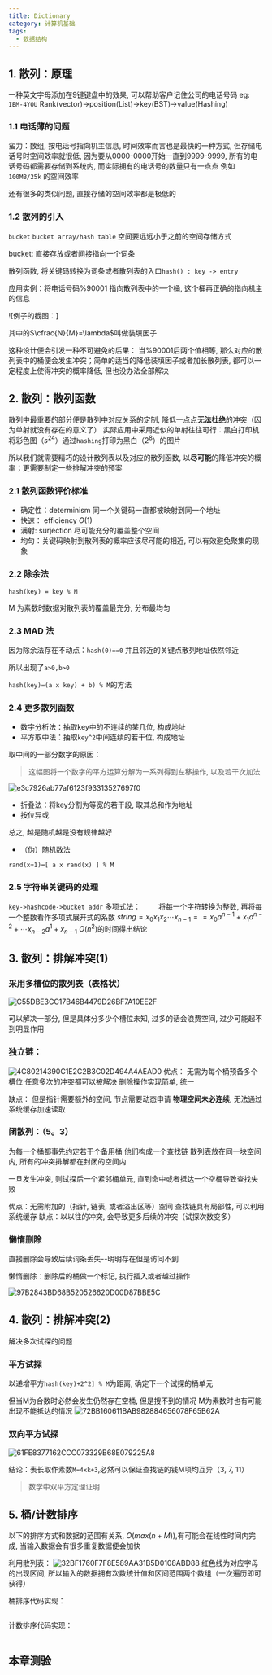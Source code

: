 ```yaml
---
title: Dictionary
category: 计算机基础
tags:
  - 数据结构
--- 
```


## 1. 散列：原理

一种英文字母添加在9键键盘中的效果, 可以帮助客户记住公司的电话号码
eg: `IBM-4YOU` 
Rank(vector)->position(List)->key(BST)->value(Hashing)

### 1.1 电话薄的问题

蛮力：数组, 按电话号指向机主信息, 时间效率而言也是最快的一种方式, 但存储电话号时空间效率就很低, 因为要从0000-0000开始一直到9999-9999, 所有的电话号码都需要存储到系统内, 
而实际拥有的电话号的数量只有一点点 例如 `100MB/25k` 的空间效率

还有很多的类似问题, 直接存储的空间效率都是极低的

### 1.2 散列的引入

`bucket`
`bucket array/hash table` 空间要远远小于之前的空间存储方式


bucket: 直接存放或者间接指向一个词条

散列函数, 将关键码转换为词条或者散列表的入口`hash() : key -> entry`

应用实例：将电话号码%90001 指向散列表中的一个桶, 这个桶再正确的指向机主的信息

![例子的截图：]

其中的$\cfrac{N}{M}=\lambda$叫做装填因子

这种设计便会引发一种不可避免的后果：
当%90001后两个值相等, 那么对应的散列表中的桶便会发生冲突；简单的适当的降低装填因子或者加长散列表, 都可以一定程度上使得冲突的概率降低, 但也没办法全部解决

## 2. 散列：散列函数

散列中最重要的部分便是散列中对应关系的定制, 降低一点点**无法杜绝**的冲突（因为单射就没有存在的意义了）
实际应用中采用近似的单射往往可行：黑白打印机将彩色图（$s^24$）通过`hashing`打印为黑白（$2^8$）的图片

所以我们就需要精巧的设计散列表以及对应的散列函数, 以**尽可能**的降低冲突的概率；更需要制定一些排解冲突的预案

### 2.1 散列函数评价标准

- 确定性：determinism  同一个关键码一直都被映射到同一个地址
- 快速：  efficiency  $O(1)$
- 满射:  surjection  尽可能充分的覆盖整个空间
- 均匀：关键码映射到散列表的概率应该尽可能的相近, 可以有效避免聚集的现象

### 2.2 除余法

`hash(key) = key % M`

M 为素数时数据对散列表的覆盖最充分, 分布最均匀

### 2.3 MAD 法

因为除余法存在不动点：`hash(0)==0`
并且邻近的关键点散列地址依然邻近

所以出现了`a>0,b>0`

`hash(key)=(a x key) + b) % M`的方法
### 2.4 更多散列函数

- 数字分析法：抽取key中的不连续的某几位, 构成地址
- 平方取中法：抽取`key^2`中间连续的若干位, 构成地址

取中间的一部分数字的原因：

> 这幅图将一个数字的平方运算分解为一系列得到左移操作, 以及若干次加法

![e3c7926ab77af6123f93313527697f0](https://raw.githubusercontent.com/fengwei2002/Pictures_02/master/img/e3c7926ab77af6123f93313527697f0.jpg)

- 折叠法：将key分割为等宽的若干段, 取其总和作为地址
- 按位异或

总之, 越是随机越是没有规律越好

- （伪）随机数法

`rand(x+1)=[ a x rand(x) ] % M`

### 2.5 字符串关键码的处理
`key->hashcode->bucket addr`
多项式法：
$\qquad$将每一个字符转换为整数, 再将每一个整数看作多项式展开式的系数
$\displaystyle string=x_0x_1x_2\cdots x_{n-1}==x_0a^{n-1}+x_1a^{n-2}+\cdots x_{n-2}a^1+x_{n-1}$
$O(n^2)$的时间得出结论

## 3. 散列：排解冲突(1)

### 采用多槽位的散列表（表格状）
![C55DBE3CC17B46B4479D26BF7A10EE2F](https://raw.githubusercontent.com/fengwei2002/Pictures_02/master/img/C55DBE3CC17B46B4479D26BF7A10EE2F.jpg)

可以解决一部分, 但是具体分多少个槽位未知, 过多的话会浪费空间, 过少可能起不到明显作用

### 独立链：
![4C80214390C1E2C2B3C02D494A4AEAD0](https://raw.githubusercontent.com/fengwei2002/Pictures_02/master/img/4C80214390C1E2C2B3C02D494A4AEAD0.jpg)
优点：
无需为每个桶预备多个槽位
任意多次的冲突都可以被解决
删除操作实现简单, 统一

缺点：
但是指针需要额外的空间, 节点需要动态申请
**物理空间未必连续**, 无法通过系统缓存加速读取

### 闭散列：（5。3）

为每一个桶都事先约定若干个备用桶
他们构成一个查找链
散列表放在同一块空间内, 所有的冲突排解都在封闭的空间内

一旦发生冲突, 则试探后一个紧邻桶单元, 直到命中或者抵达一个空桶导致查找失败

优点：无需附加的（指针, 链表, 或者溢出区等）空间
查找链具有局部性, 可以利用系统缓存
缺点：以以往的冲突, 会导致更多后续的冲突（试探次数变多）

### 懒惰删除

直接删除会导致后续词条丢失--明明存在但是访问不到

懒惰删除：删除后的桶做一个标记, 执行插入或者越过操作

![97B2843BD68B520526620D00D87BBE5C](https://raw.githubusercontent.com/fengwei2002/Pictures_02/master/img/97B2843BD68B520526620D00D87BBE5C.jpg)

## 4. 散列：排解冲突(2)

解决多次试探的问题

### 平方试探

以递增平方`hash(key)+2^2] % M`为距离, 确定下一个试探的桶单元

但当M为合数时必然会发生仍然存在空桶, 但是搜不到的情况
M为素数时也有可能出现不能抵达的情况
![72BB160611BAB982884656078F65B62A](https://raw.githubusercontent.com/fengwei2002/Pictures_02/master/img/72BB160611BAB982884656078F65B62A.jpg)


### 双向平方试探

![61FE8377162CCC073329B68E079225A8](https://raw.githubusercontent.com/fengwei2002/Pictures_02/master/img/61FE8377162CCC073329B68E079225A8.jpg)

结论：表长取作素数`M=4xk+3`,必然可以保证查找链的钱M项均互异（3, 7, 11）

> 数学中双平方定理证明

## 5. 桶/计数排序

以下的排序方式和数据的范围有关系, $O( max (n+M) )$,有可能会在线性时间内完成, 当输入数据会有很多重复数据便会加快

利用散列表：
![32BF1760F7F8E589AA31B5D0108ABD88](https://raw.githubusercontent.com/fengwei2002/Pictures_02/master/img/32BF1760F7F8E589AA31B5D0108ABD88.jpg)
红色线为对应字母的出现区间, 所以输入的数据拥有次数统计值和区间范围两个数组（一次遍历即可获得）

桶排序代码实现：
```cpp
```

计数排序代码实现：
```cpp
``` 


## 本章测验